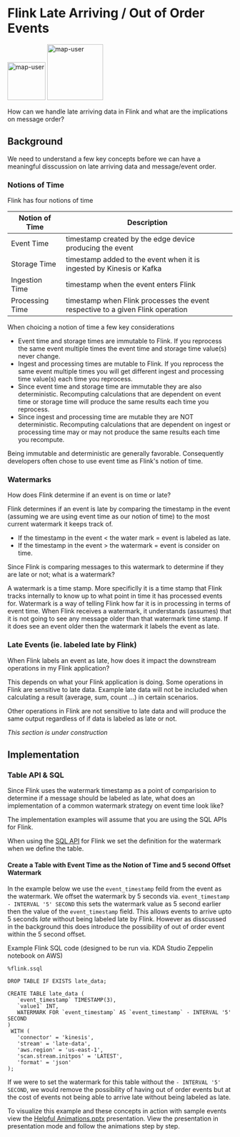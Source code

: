 # Flink Late Arriving / Out of Order Events

<img width="85" alt="map-user" src="https://img.shields.io/badge/views-512-green"> <img width="125" alt="map-user" src="https://img.shields.io/badge/unique visits-184-green">

How can we handle late arriving data in Flink and what are the implications on message order?

## Background

We need to understand a few key concepts before we can have a meaningful disscussion on late arriving data and message/event order.

### Notions of Time

Flink has four notions of time

| Notion of Time  | Description                                                                      |
| ----------------|----------------------------------------------------------------------------------|
| Event Time      | timestamp created by the edge device producing the event                         |
| Storage Time    | timestamp added to the event when it is ingested by Kinesis or Kafka             |
| Ingestion Time  | timestamp when the event enters Flink                                            |
| Processing Time | timestamp when Flink processes the event respective to a given Flink operation   |

When choicing a notion of time a few key considerations
* Event time and storage times are immutable to Flink. If you reprocess the same event multiple times the event time and storage time value(s) never change.
* Ingest and processing times are mutable to Flink. If you reprocess the same event multiple times you will get different ingest and processing time value(s) each time you reprocess.
* Since event time and storage time are immutable they are also deterministic. Recomputing calculations that are dependent on event time or storage time will produce the same results each time you reprocess.
* Since ingest and processing time are mutable they are NOT deterministic. Recomputing calculations that are dependent on ingest or processing time may or may not produce the same results each time you recompute.

Being immutable and deterministic are generally favorable. Consequently developers often chose to use event time as Flink's notion of time.

### Watermarks

How does Flink determine if an event is on time or late?

Flink determines if an event is late by comparing the timestamp in the event (assuming we are using event time as our notion of time) to the most current watermark it keeps track of.
* If the timestamp in the event < the water mark = event is labeled as late.
* If the timestamp in the event > the watermark = event is consider on time.

Since Flink is comparing messages to this watermark to determine if they are late or not; what is a watermark?

A watermark is a time stamp. More specificlly it is a time stamp that Flink tracks internally to know up to what point in time it has processed events for. Watermark is a way of telling Flink how far it is in processing in terms of event time. When Flink receives a watermark, it understands (assumes) that it is not going to see any message older than that watermark time stamp. If it does see an event older then the watermark it labels the event as late.

### Late Events (ie. labeled late by Flink)

When Flink labels an event as late, how does it impact the downstream operations in my Flink application?

This depends on what your Flink application is doing. Some operations in Flink are sensitive to late data. Example late data will not be included when calculating a result (average, sum, count ...) in certain scenarios.

Other operations in Flink are not sensitive to late data and will produce the same output regardless of if data is labeled as late or not.

*This section is under construction*

## Implementation

### Table API & SQL

Since Flink uses the watermark timestamp as a point of comparision to determine if a message should be labeled as late, what does an implementation of a common watermark strategy on event time look like?

The implementation examples will assume that you are using the SQL APIs for Flink.

When using the [SQL API](https://nightlies.apache.org/flink/flink-docs-release-1.13/docs/dev/table/sql/overview/) for Flink we set the definition for the watermark when we define the table.

#### Create a Table with Event Time as the Notion of Time and 5 second Offset Watermark

In the example below we use the ```event_timestamp``` feild from the event as the watermark. We offset the watermark by 5 seconds via. ```event_timestamp - INTERVAL '5' SECOND``` this sets the watermark value as 5 second earlier then the value of the ```event_timestamp``` field. This allows events to arrive upto 5 seconds *late* without being labeled late by Flink. However as disscussed in the background this does introduce the possibility of out of order event within the 5 second offset.

Example Flink SQL code (designed to be run via. KDA Studio Zeppelin notebook on AWS)

```
%flink.ssql

DROP TABLE IF EXISTS late_data;

CREATE TABLE late_data (
   `event_timestamp` TIMESTAMP(3),
   `value1` INT,
   WATERMARK FOR `event_timestamp` AS `event_timestamp` - INTERVAL '5' SECOND
)
 WITH (
   'connector' = 'kinesis',
   'stream' = 'late-data',
   'aws.region' = 'us-east-1',
   'scan.stream.initpos' = 'LATEST',
   'format' = 'json'
);
```


If we were to set the watermark for this table without the ```- INTERVAL '5' SECOND```, we would remove the possibility of having out of order events but at the cost of events not being able to arrive late without being labeled as late.

To visualize this example and these concepts in action with sample events view the [Helpful Animations.pptx](https://github.com/ev2900/Flink_Late_Arriving_Date_Event_Order/blob/main/Helpful%20Animations/Helpful%20Animations.pptx) presentation. View the presentation in presentation mode and follow the animations step by step.
